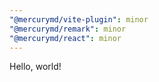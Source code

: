 ```yaml
---
"@mercurymd/vite-plugin": minor
"@mercurymd/remark": minor
"@mercurymd/react": minor
---
```


Hello, world!
